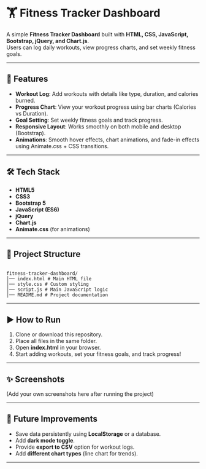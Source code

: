 # 🏋️ Fitness Tracker Dashboard

A simple **Fitness Tracker Dashboard** built with **HTML, CSS, JavaScript, Bootstrap, jQuery, and Chart.js**.  
Users can log daily workouts, view progress charts, and set weekly fitness goals.  

---

## 🚀 Features
- **Workout Log**: Add workouts with details like type, duration, and calories burned.  
- **Progress Chart**: View your workout progress using bar charts (Calories vs Duration).  
- **Goal Setting**: Set weekly fitness goals and track progress.  
- **Responsive Layout**: Works smoothly on both mobile and desktop (Bootstrap).  
- **Animations**: Smooth hover effects, chart animations, and fade-in effects using Animate.css + CSS transitions.  

---

## 🛠️ Tech Stack
- **HTML5**  
- **CSS3**  
- **Bootstrap 5**  
- **JavaScript (ES6)**  
- **jQuery**  
- **Chart.js**  
- **Animate.css** (for animations)  

---


## 📂 Project Structure

```

fitness-tracker-dashboard/
│── index.html # Main HTML file
│── style.css # Custom styling
│── script.js # Main JavaScript logic
│── README.md # Project documentation
```

---

## ▶️ How to Run
1. Clone or download this repository.  
2. Place all files in the same folder.  
3. Open **index.html** in your browser.  
4. Start adding workouts, set your fitness goals, and track progress!  

---

## ✨ Screenshots
(Add your own screenshots here after running the project)

---

## 📌 Future Improvements
- Save data persistently using **LocalStorage** or a database.  
- Add **dark mode toggle**.  
- Provide **export to CSV** option for workout logs.  
- Add **different chart types** (line chart for trends).  

---


